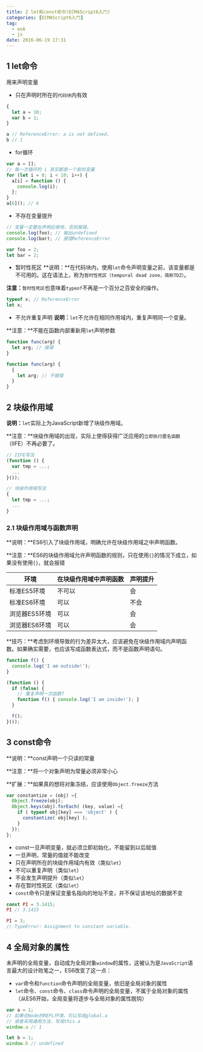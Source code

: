 ```yaml
---
title: 2 let和const命令(ECMAScript6入门)
categories: [ECMAScript6入门]
tag:
  - es6
  - js
date: 2016-06-19 17:31
---
```


## 1 let命令
用来声明变量

+ 只在声明时所在的`代码块`内有效

```javascript
{
  let a = 10;
  var b = 1;
}

a // ReferenceError: a is not defined.
b // 1
```

+ for循环

```javascript
var a = [];
// 每一次循环的 i 其实都是一个新的变量
for (let i = 0; i < 10; i++) {
  a[i] = function () {
    console.log(i);
  };
}
a[6](); // 6
```

+ 不存在变量提升

```javascript
// 变量一定要在声明后使用，否则报错。
console.log(foo); // 输出undefined
console.log(bar); // 报错ReferenceError

var foo = 2;
let bar = 2;
```

+ 暂时性死区
**说明：**在代码块内，使用`let`命令声明变量之前，该变量都是不可用的。这在语法上，称为`暂时性死区（temporal dead zone，简称TDZ）`。

**注意：**`暂时性死区`也意味着`typeof`不再是一个百分之百安全的操作。

```javascript
typeof x; // ReferenceError
let x;
```

+ 不允许重复声明
**说明：**`let`不允许在相同作用域内，重复声明同一个变量。

**注意：**不能在函数内部重新用`let`声明参数

```javascript
function func(arg) {
  let arg; // 报错
}

function func(arg) {
  {
    let arg; // 不报错
  }
}
```

## 2 块级作用域
**说明：**`let`实际上为JavaScript新增了块级作用域。

**注意：**块级作用域的出现，实际上使得获得广泛应用的`立即执行匿名函数`（IIFE）不再必要了。

```javascript
// IIFE写法
(function () {
  var tmp = ...;
  ...
}());

// 块级作用域写法
{
  let tmp = ...;
  ...
}
```


### 2.1 块级作用域与函数声明

**说明：**ES6引入了块级作用域，明确允许在块级作用域之中声明函数。

**注意：**ES6的块级作用域允许声明函数的规则，只在使用`{}`的情况下成立，如果没有使用`{}`，就会报错

环境|在块级作用域中声明函数|声明提升
-|-|-
标准ES5环境|不可以|会
标准ES6环境|可以|不会
浏览器ES5环境|可以|会
浏览器ES6环境|可以|会

**技巧：**考虑到环境导致的行为差异太大，应该避免在块级作用域内声明函数。如果确实需要，也应该写成函数表达式，而不是函数声明语句。
```javascript
function f() {
  console.log('I am outside!');
}

(function () {
  if (false) {
    // 重复声明一次函数f
    function f() { console.log('I am inside!'); }
  }

  f();
}());
```

## 3 const命令
**说明：**const声明一个只读的常量

**注意：**将一个对象声明为常量必须非常小心

**扩展：**如果真的想将对象冻结，应该使用`Object.freeze`方法
```javascript
var constantize = (obj) ={
  Object.freeze(obj);
  Object.keys(obj).forEach( (key, value) ={
    if ( typeof obj[key] === 'object' ) {
      constantize( obj[key] );
    }
  });
};
```

+ const一旦声明变量，就必须立即初始化，不能留到以后赋值
+ 一旦声明，常量的值就不能改变
+ 只在声明所在的块级作用域内有效（类似`let`）
+ 不可以重复声明（类似`let`）
+ 不会发生声明提升（类似`let`）
+ 存在暂时性死区（类似`let`）
+ `const`命令只是保证变量名指向的地址不变，并不保证该地址的数据不变

```javascript
const PI = 3.1415;
PI // 3.1415

PI = 3;
// TypeError: Assignment to constant variable.
```

## 4 全局对象的属性
未声明的全局变量，自动成为全局对象`window`的属性，这被认为是`JavaScript`语言最大的设计败笔之一，ES6改变了这一点：
+ `var`命令和`function`命令声明的全局变量，依旧是全局对象的属性
+ `let`命令、`const`命令、`class`命令声明的全局变量，不属于全局对象的属性（从ES6开始，全局变量将逐步与全局对象的属性脱钩）

```javascript
var a = 1;
// 如果在Node的REPL环境，可以写成global.a
// 或者采用通用方法，写成this.a
window.a // 1

let b = 1;
window.b // undefined
```